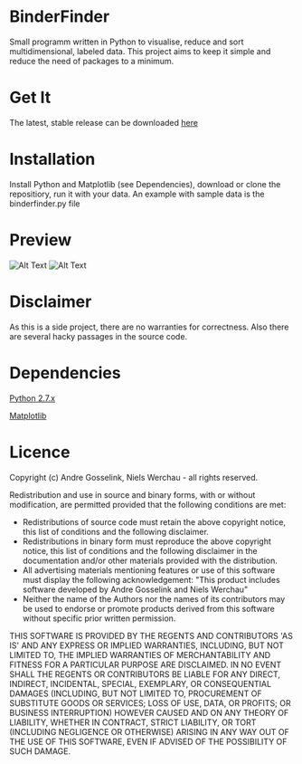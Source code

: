 # BinderFinder
Small programm written in Python to visualise, reduce and sort multidimensional, labeled data.
This project aims to keep it simple and reduce the need of packages to a minimum.

Get It
==============================
The latest, stable release can be downloaded [here](https://bitbucket.org/rikisa/binderfinder/get/release.zip)

Installation
==============================
Install Python and Matplotlib (see Dependencies), download or clone the repositiory, run it with your data. An example with sample data is the binderfinder.py file


Preview
==============================
![Alt Text](https://pictr.com/images/2017/05/10/Hn2lO.png "Preview")
![Alt Text](https://pictr.com/images/2017/06/21/ZimIP.png "Preview PCA")


Disclaimer
==============================
As this is a side project, there are no warranties for correctness. Also there are several hacky passages in the source code.


Dependencies
==============================
[Python 2.7.x](https://www.python.org/downloads/)

[Matplotlib](https://matplotlib.org/users/installing.html)


Licence
==============================
Copyright (c) Andre Gosselink, Niels Werchau - all rights reserved.

Redistribution and use in source and binary forms, with or without modification, are permitted provided that the following conditions are met:

* Redistributions of source code must retain the above copyright notice, this list of conditions and the following disclaimer.
* Redistributions in binary form must reproduce the above copyright notice, this list of conditions and the following disclaimer in the documentation and/or other materials provided with the distribution.
* All advertising materials mentioning features or use of this software must display the following acknowledgement: "This product includes software developed by Andre Gosselink and Niels Werchau"
* Neither the name of the Authors nor the names of its contributors may be used to endorse or promote products derived from this software without specific prior written permission.

THIS SOFTWARE IS PROVIDED BY THE REGENTS AND CONTRIBUTORS 'AS IS' AND ANY EXPRESS OR IMPLIED WARRANTIES, INCLUDING, BUT NOT LIMITED TO, THE IMPLIED WARRANTIES OF MERCHANTABILITY AND FITNESS FOR A PARTICULAR PURPOSE ARE DISCLAIMED. IN NO EVENT SHALL THE REGENTS OR CONTRIBUTORS BE LIABLE FOR ANY DIRECT, INDIRECT, INCIDENTAL, SPECIAL, EXEMPLARY, OR CONSEQUENTIAL DAMAGES (INCLUDING, BUT NOT LIMITED TO, PROCUREMENT OF SUBSTITUTE GOODS OR SERVICES; LOSS OF USE, DATA, OR PROFITS; OR BUSINESS INTERRUPTION) HOWEVER CAUSED AND ON ANY THEORY OF LIABILITY, WHETHER IN CONTRACT, STRICT LIABILITY, OR TORT (INCLUDING NEGLIGENCE OR OTHERWISE) ARISING IN ANY WAY OUT OF THE USE OF THIS SOFTWARE, EVEN IF ADVISED OF THE POSSIBILITY OF SUCH DAMAGE.